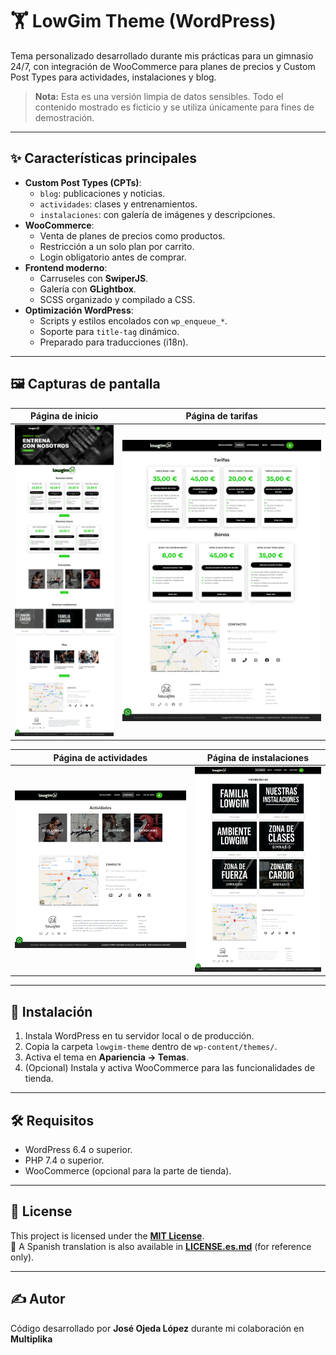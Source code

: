 # 🏋️ LowGim Theme (WordPress)

Tema personalizado desarrollado durante mis prácticas para un gimnasio 24/7, con integración de WooCommerce para planes de precios y Custom Post Types para actividades, instalaciones y blog.

> **Nota:** Esta es una versión limpia de datos sensibles. Todo el contenido mostrado es ficticio y se utiliza únicamente para fines de demostración.

---

## ✨ Características principales
- **Custom Post Types (CPTs)**:
  - `blog`: publicaciones y noticias.
  - `actividades`: clases y entrenamientos.
  - `instalaciones`: con galería de imágenes y descripciones.
- **WooCommerce**:
  - Venta de planes de precios como productos.
  - Restricción a un solo plan por carrito.
  - Login obligatorio antes de comprar.
- **Frontend moderno**:
  - Carruseles con **SwiperJS**.
  - Galería con **GLightbox**.
  - SCSS organizado y compilado a CSS.
- **Optimización WordPress**:
  - Scripts y estilos encolados con `wp_enqueue_*`.
  - Soporte para `title-tag` dinámico.
  - Preparado para traducciones (i18n).

---

## 🖼️ Capturas de pantalla

| Página de inicio | Página de tarifas |
|------------------|-------------------|
| ![Inicio](screenshots/home-pantallazo.png) | ![Tarifas](screenshots/tarifas-pantallazo.png) |

| Página de actividades | Página de instalaciones |
|-----------------------|-------------------------|
| ![Actividades](screenshots/Actividades-pantallazo.png) | ![Instalaciones](screenshots/instalaciones-pantallazo.png) |

---

## 📂 Instalación
1. Instala WordPress en tu servidor local o de producción.
2. Copia la carpeta `lowgim-theme` dentro de `wp-content/themes/`.
3. Activa el tema en **Apariencia → Temas**.
4. (Opcional) Instala y activa WooCommerce para las funcionalidades de tienda.

---

## 🛠️ Requisitos
- WordPress 6.4 o superior.
- PHP 7.4 o superior.
- WooCommerce (opcional para la parte de tienda).

---

## 🧾 License
This project is licensed under the **[MIT License](LICENSE)**.  
📌 A Spanish translation is also available in **[LICENSE.es.md](LICENSE.es.md)** (for reference only).

---

## ✍️ Autor
Código desarrollado por **José Ojeda López** durante mi colaboración en **Multiplika**

